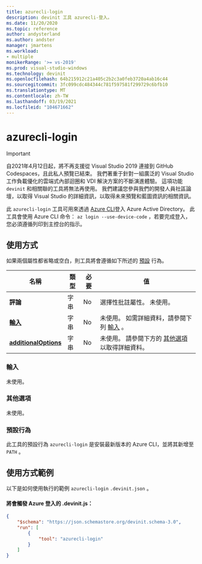 ```yaml
---
title: azurecli-login
description: devinit 工具 azurecli-登入。
ms.date: 11/20/2020
ms.topic: reference
author: andysterland
ms.author: andster
manager: jmartens
ms.workload:
- multiple
monikerRange: '>= vs-2019'
ms.prod: visual-studio-windows
ms.technology: devinit
ms.openlocfilehash: 64b215912c21a405c2b2c3a0feb3720a4ab16c44
ms.sourcegitcommit: 3fc099cdc484344c781f597581f299729c6bfb10
ms.translationtype: MT
ms.contentlocale: zh-TW
ms.lasthandoff: 03/19/2021
ms.locfileid: "104671662"
---
```

# <a name="azurecli-login"></a>azurecli-login

> [!IMPORTANT]
> 自2021年4月12日起，將不再支援從 Visual Studio 2019 連接到 GitHub Codespaces，且此私人預覽已結束。 我們著重于針對一組廣泛的 Visual Studio 工作負載優化的雲端式內部迴圈和 VDI 解決方案的不斷演進體驗。 這項功能 `devinit` 和相關聯的工具將無法再使用。 我們建議您參與我們的開發人員社區論壇，以取得 Visual Studio 的詳細資訊，以取得未來預覽和藍圖資訊的相關資訊。

此 `azurecli-login` 工具可用來透過 [Azure CLI](/cli/azure/authenticate-azure-cli?preserve-view=true&view=azure-cli-latest)登入 Azure Active Directory。 此工具會使用 Azure CLI 命令： `az login --use-device-code` ，若要完成登入，您必須遵循列印到主控台的指示。

## <a name="usage"></a>使用方式

如果兩個屬性都省略或空白，則工具將會遵循如下所述的 [預設](#default-behavior) 行為。

| 名稱                                             | 類型   | 必要 | 值                                                                          |
|--------------------------------------------------|--------|----------|--------------------------------------------------------------------------------|
| **評論**                                     | 字串 | No       | 選擇性批註屬性。 未使用。                                          |
| [**輸入**](#input)                              | 字串 | No       | 未使用。 如需詳細資料，請參閱下列 [輸入](#input) 。                               |
| [**additionalOptions**](#additional-options)     | 字串 | No       | 未使用。 請參閱下方的 [其他選項](#additional-options) 以取得詳細資料。     |

### <a name="input"></a>輸入

未使用。

### <a name="additional-options"></a>其他選項

未使用。

### <a name="default-behavior"></a>預設行為

此工具的預設行為 `azurecli-login` 是安裝最新版本的 Azure CLI，並將其新增至 `PATH` 。

## <a name="example-usage"></a>使用方式範例
以下是如何使用執行的範例 `azurecli-login` `.devinit.json` 。

#### <a name="devinitjson-that-will-trigger-azure-login"></a>將會觸發 Azure 登入的 .devinit.js：

```json
{
    "$schema": "https://json.schemastore.org/devinit.schema-3.0",
    "run": [
        {
            "tool": "azurecli-login"
        }
    ]
}
```